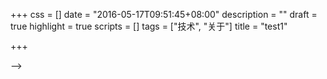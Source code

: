 +++
css = []
date = "2016-05-17T09:51:45+08:00"
description = ""
draft = true
highlight = true
scripts = []
tags = ["技术", "关于"]
title = "test1"

+++

-->
